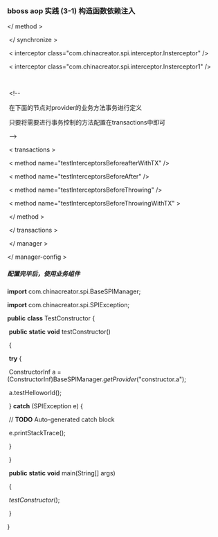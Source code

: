 ### bboss aop 实践 (3-1) 构造函数依赖注入

   </ method >    

​       </ synchronize >

​       < interceptor class="com.chinacreator.spi.interceptor.Insterceptor" />

​       < interceptor class="com.chinacreator.spi.interceptor.Insterceptor1" />

​      

​       <!-- 

​           在下面的节点对provider的业务方法事务进行定义

​           只要将需要进行事务控制的方法配置在transactions中即可

​       -->

​       < transactions >

​           < method name="testInterceptorsBeforeafterWithTX" />

​           < method name="testInterceptorsBeforeAfter" />

​           < method name="testInterceptorsBeforeThrowing" /> 

​           < method name="testInterceptorsBeforeThrowingWithTX" >           

​           </ method >        

​       </ transactions >

​    </ manager >

</ manager-config >

##### 配置完毕后，使用业务组件 

**import** com.chinacreator.spi.BaseSPIManager;

**import** com.chinacreator.spi.SPIException; 

**public** **class** TestConstructor {

​    **public** **static** **void** testConstructor()

​    {

​       **try** {

​           ConstructorInf a = (ConstructorInf)BaseSPIManager.*getProvider*("constructor.a");    

​              a.testHelloworld();

​       } **catch** (SPIException e) {

​           // **TODO** Auto-generated catch block

​           e.printStackTrace();          

​       }

​    }   

​    **public** **static** **void** main(String[] args)

​    {

​       *testConstructor*();

​    }

}